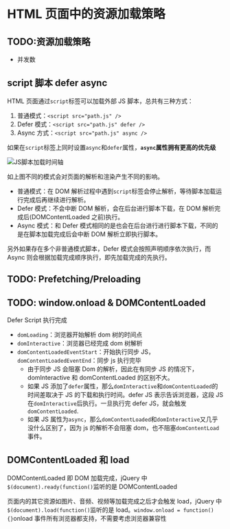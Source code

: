 # HTML 页面中的资源加载策略

## TODO:资源加载策略

- 并发数

## script 脚本 defer async

HTML 页面通过`script`标签可以加载外部 JS 脚本，总共有三种方式：

1. 普通模式：`<script src="path.js" />`
2. Defer 模式：`<script src="path.js" defer />`
3. Async 方式：`<script src="path.js" async />`

如果在`script`标签上同时设置`async`和`defer`属性，**`async`属性拥有更高的优先级**

![JS脚本加载时间轴](../assets/images/script-defer-async.jpeg)

如上图不同的模式会对页面的解析和渲染产生不同的影响。

- 普通模式：在 DOM 解析过程中遇到`script`标签会停止解析，等待脚本加载运行完成后再继续进行解析。
- Defer 模式：不会中断 DOM 解析，会在后台进行脚本下载，在 DOM 解析完成后(DOMContentLoaded 之前)执行。
- Async 模式：和 Defer 模式相同的是也会在后台进行进行脚本下载，不同的是在脚本加载完成后会中断 DOM 解析立即执行脚本。

另外如果存在多个非普通模式脚本，Defer 模式会按照声明顺序依次执行，而 Async 则会根据加载完成顺序执行，即先加载完成的先执行。

## TODO: Prefetching/Preloading

## TODO: window.onload & DOMContentLoaded

Defer Script 执行完成

- `domLoading`：浏览器开始解析 dom 树的时间点
- `domInteractive`：浏览器已经完成 dom 树解析
- `domContentLoadedEventStart`：开始执行同步 JS，`domContentLoadedEventEnd`：同步 js 执行完毕
  - 由于同步 JS 会阻塞 Dom 的解析，因此在有同步 JS 的情况下，domInteractive 和 domContentLoaded 的区别不大。
  - 如果 JS 添加了`defer`属性，那么`domInteractive`和`domContentLoaded`的时间差取决于 JS 的下载和执行时间。defer JS 表示告诉浏览器，这段 JS 在`domInteractive`后执行。一旦执行完 defer JS，就会触发`domContentLoaded`.
  - 如果 JS 属性为`async`，那么`domContentLoaded`和`domInteractive`又几乎没什么区别了，因为 js 的解析不会阻塞 dom，也不阻塞`domContentLoad`事件。

## DOMContentLoaded 和 load

DOMContentLoaded 即 DOM 加载完成，jQuery 中`$(document).ready(function()`监听的是 DOMContentLoaded

页面内的其它资源如图片、音频、视频等加载完成之后才会触发 load，jQuery 中`$(document).load(function()`监听的是 load。`window.onload = function(){}`onload 事件所有浏览器都支持，不需要考虑浏览器兼容性
